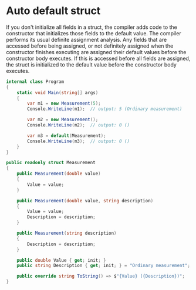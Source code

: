 # Auto default struct

If you don't initialize all fields in a struct, the compiler adds code to the constructor that initializes those fields to the default value. The compiler performs its usual definite assignment analysis. Any fields that are accessed before being assigned, or not definitely assigned when the constructor finishes executing are assigned their default values before the constructor body executes. If this is accessed before all fields are assigned, the struct is initialized to the default value before the constructor body executes.

```csharp
internal class Program
{
    static void Main(string[] args)
    {
        var m1 = new Measurement(5);
        Console.WriteLine(m1);  // output: 5 (Ordinary measurement)

        var m2 = new Measurement();
        Console.WriteLine(m2);  // output: 0 ()

        var m3 = default(Measurement);
        Console.WriteLine(m3);  // output: 0 ()
    }
}
```

```csharp
public readonly struct Measurement
{
    public Measurement(double value)
    {
        Value = value;
    }

    public Measurement(double value, string description)
    {
        Value = value;
        Description = description;
    }

    public Measurement(string description)
    {
        Description = description;
    }

    public double Value { get; init; }
    public string Description { get; init; } = "Ordinary measurement";

    public override string ToString() => $"{Value} ({Description})";
}
```

